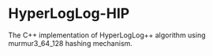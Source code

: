 # HyperLogLog-HIP
The C++ implementation of HyperLogLog++ algorithm using murmur3_64_128 hashing mechanism.
